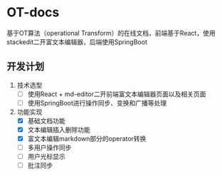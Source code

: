 # OT-docs
基于OT算法（operational Transform）的在线文档，前端基于React，使用stackedit二开富文本编辑器，后端使用SpringBoot

## 开发计划
1. 技术选型
   - [ ] 使用React + md-editor二开前端富文本编辑器页面以及相关页面
   - [ ] 使用SpringBoot进行操作同步、变换和广播等处理
2. 功能实现
   - [x] 基础文档功能
   - [x] 文本编辑插入删除功能
   - [x] 富文本编辑markdown部分的operator转换
   - [ ] 多用户操作同步
   - [ ] 用户光标显示
   - [ ] 批注同步